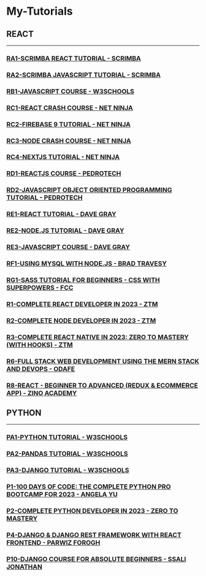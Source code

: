# My-Tutorials

## REACT

---

### [RA1-SCRIMBA REACT TUTORIAL - SCRIMBA](/courses/RA1.md)

### [RA2-SCRIMBA JAVASCRIPT TUTORIAL - SCRIMBA](/courses/RA2.md)

### [RB1-JAVASCRIPT COURSE - W3SCHOOLS](/courses/RB1.md)

### [RC1-REACT CRASH COURSE - NET NINJA](/courses/RC1.md)

### [RC2-FIREBASE 9 TUTORIAL - NET NINJA](/courses/RC2.md)

### [RC3-NODE CRASH COURSE - NET NINJA](/courses/RC3.md)

### [RC4-NEXTJS TUTORIAL - NET NINJA](/courses/RC4.md)

### [RD1-REACTJS COURSE - PEDROTECH](/courses/RD1.md)

### [RD2-JAVASCRIPT OBJECT ORIENTED PROGRAMMING TUTORIAL - PEDROTECH](/courses/RD2.md)

### [RE1-REACT TUTORIAL - DAVE GRAY](/courses/RE1.md)

### [RE2-NODE.JS TUTORIAL - DAVE GRAY](/courses/RE2.md)

### [RE3-JAVASCRIPT COURSE - DAVE GRAY](/courses/RE3.md)

### [RF1-USING MYSQL WITH NODE.JS - BRAD TRAVESY](/courses/RF1.md)

### [RG1-SASS TUTORIAL FOR BEGINNERS - CSS WITH SUPERPOWERS - FCC](/courses/RG1.md)

### [R1-COMPLETE REACT DEVELOPER IN 2023 - ZTM](/courses/R1.md)

### [R2-COMPLETE NODE DEVELOPER IN 2023 - ZTM](/courses/R2.md)

### [R3-COMPLETE REACT NATIVE IN 2023: ZERO TO MASTERY (WITH HOOKS) - ZTM](/courses/R3.md)

### [R6-FULL STACK WEB DEVELOPMENT USING THE MERN STACK AND DEVOPS - ODAFE](/courses/R6.md)

### [R8-REACT - BEGINNER TO ADVANCED (REDUX & ECOMMERCE APP) - ZINO ACADEMY](/courses/R8.md)

## PYTHON

---

### [PA1-PYTHON TUTORIAL - W3SCHOOLS](/courses/PA1.md)

### [PA2-PANDAS TUTORIAL - W3SCHOOLS](/courses/PA2.md)

### [PA3-DJANGO TUTORIAL - W3SCHOOLS](/courses/PA3.md)

### [P1-100 DAYS OF CODE: THE COMPLETE PYTHON PRO BOOTCAMP FOR 2023 - ANGELA YU](/courses/P1.md)

### [P2-COMPLETE PYTHON DEVELOPER IN 2023 - ZERO TO MASTERY](/courses/P2.md)

### [P4-DJANGO & DJANGO REST FRAMEWORK WITH REACT FRONTEND - PARWIZ FOROGH](/courses/P4.md)

### [P10-DJANGO COURSE FOR ABSOLUTE BEGINNERS - SSALI JONATHAN](/courses/P10.md)
